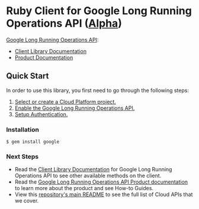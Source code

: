 # Ruby Client for Google Long Running Operations API ([Alpha](https://github.com/GoogleCloudPlatform/google-cloud-ruby#versioning))

[Google Long Running Operations API][Product Documentation]:
- [Client Library Documentation][]
- [Product Documentation][]

## Quick Start
In order to use this library, you first need to go through the following steps:

1. [Select or create a Cloud Platform project.](https://console.cloud.google.com/project)
2. [Enable the Google Long Running Operations API.](https://console.cloud.google.com/apis/api/longrunning)
3. [Setup Authentication.](https://googlecloudplatform.github.io/google-cloud-ruby/#/docs/google-cloud/master/guides/authentication)

### Installation
```
$ gem install google
```

### Next Steps
- Read the [Client Library Documentation][] for Google Long Running Operations API to see other available methods on the client.
- Read the [Google Long Running Operations API Product documentation][Product Documentation] to learn more about the product and see How-to Guides.
- View this [repository's main README](https://github.com/GoogleCloudPlatform/google-cloud-ruby/blob/master/README.md) to see the full list of Cloud APIs that we cover.

[Client Library Documentation]: https://googlecloudplatform.github.io/google-cloud-ruby/#/docs/google/latest/google/longrunning
[Product Documentation]: https://cloud.google.com/longrunning